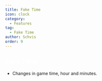 ```yaml
---
title: Fake Time
icon: clock
category:
  - Features
tag:
  - Fake Time
author: Schvis
order: 9
---
```


## <span style='color:white;'>Fake Time:</span>
- Changes in game time, hour and minutes.